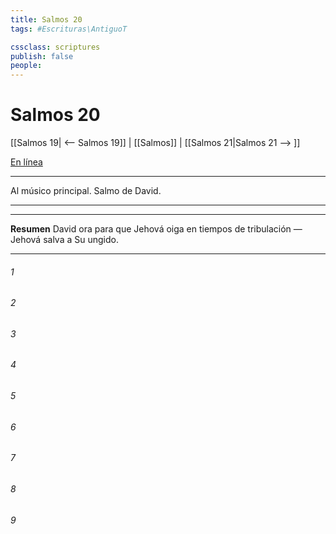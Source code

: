 ```yaml
---
title: Salmos 20
tags: #Escrituras\AntiguoT

cssclass: scriptures
publish: false
people:
---
```


# Salmos 20
[[Salmos 19| <-- Salmos 19]] | [[Salmos]] | [[Salmos 21|Salmos 21 --> ]]

[En línea](https://churchofjesuschrist.org/study/scriptures/ot/ps/20?lang=spa)

---
Al músico principal. Salmo de David.

---

---
__Resumen__
David ora para que Jehová oiga en tiempos de tribulación — Jehová salva a Su ungido.

---
###### 1 


###### 2 


###### 3 


###### 4 


###### 5 


###### 6 


###### 7 


###### 8 


###### 9 


